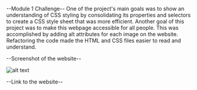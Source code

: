 --Module 1 Challenge--
One of the project's main goals was to show an understanding of CSS styling by consolidating its properties and selectors to create a CSS style sheet that was more efficient.
Another goal of this project was to make this webpage accessible for all people. This was accomplished by adding alt attributes for each image on the website. Refactoring the code made the HTML and CSS files easier to read and understand. 

--Screenshot of the website--

![alt text](<_Users_sandyvazquez_module-challenges_challenge-1_index.html (1).png>)

--Link to the website--


